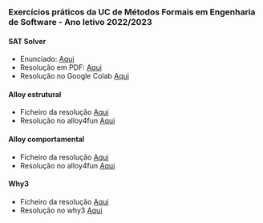 ### Exercícios práticos da UC de Métodos Formais em Engenharia de Software - Ano letivo 2022/2023

#### SAT Solver
* Enunciado: [Aqui](https://github.com/simaocunha71/kmeans-cp/blob/main/fase1/)
* Resolução em PDF: [Aqui](https://github.com/simaocunha71/kmeans-cp/blob/main/fase1/) 
* Resolução no Google Colab [Aqui](https://colab.research.google.com/drive/1KT7G0hNzy67tsN7VVSYrwemU3XhhO_9Y?usp=sharing)
#### Alloy estrutural
* Ficheiro da resolução [Aqui](https://github.com/simaocunha71/kmeans-cp/blob/main/fase1/)
* Resolução no alloy4fun [Aqui](http://alloy4fun.inesctec.pt/gJpLHJQPFbtdeevux)
#### Alloy comportamental
* Ficheiro da resolução [Aqui](https://github.com/simaocunha71/kmeans-cp/blob/main/fase1/)
* Resolução no alloy4fun [Aqui](http://alloy4fun.inesctec.pt/Dfter4d9zp5GrkqET)
#### Why3
* Ficheiro da resolução [Aqui](https://github.com/simaocunha71/mfes/blob/main/fase1/)
* Resolução no why3 [Aqui](https://why3.lri.fr/try/?name=test.mlw&lang=whyml&code=A7Hp8NN7JJJJJJJJJJJJJJJJJJJJJJJJJJJJJJJJJJJJJJJJJJJJJJJJJJJJJJJJJJJJJJJJJJJJJJJJJJJJJJJp8NNzM%2FD%2Bp3todos5Formais0emyEngenharia%2F0de6Software783Exerc%2FD%2Bt1ciop4avalia%2FD%2Bn%2FD%2Bjzo2Why38NN3Aluno7v1Sim%2FD%2Bjp3PedrozS%2FD%2BhB3Cunha8NNzN%2FD%2B62merom4A932628NN3Cursor2MIEI8NNV8NNyENUNCIADO%2Fq8NN8NN2Este3exerc%2FD%2BtaB%2FD%2BpB5baseado0no4modeloX0um5sistemar3email7tB8NN8NNzOpB%2FD%2BpB6modelado1por2duas2vari%2FD%2Bh2veisk4estadobB8NN7s7h2sents7nd6conjuntolymensagens%2F7o8NNlmA3inboxAsll4dicion%2FD%2Bh1rio6mapeandoyutilizadores%2Fzayconjuntos%2Fggh4caixasyindividuais%2Fe8NN8NNT6objetivoyprincipal%2FB%2FD%2BpBycompletar%2F0asyespecifica%2F%2FD%2Bn%2FD%2B10es1dasP1fun%2FD%2Bn%2FD%2B1qBV2sendsBzes5receive7BrZ3formaW1que7v8NNWzo2tipoyinvariante%2F2dadoB%2FD%2BpByrespeitado%2F8NNoY3execu%2FD%2Bn%2FD%2B1bgyscenario1%2Fbyscenario2%2F3sejamytotalmente%2Fyverificadas%2F7t8NNidyscenario3%2Fzn%2FD%2Bjr2deve1serlyverificado%2F7r1uma1vezT2cont%2FD%2Bpzmuj2erroe1temf3papelV6controlos6sanidade8NN8NN3Deves6escrever0pr%2FD%2BpkA3condi%2FD%2Bn%2FD%2B1OPzp%2FD%2BzzsAoAo%2FD%2Bn%2FD%2B1oyadequadas%2F2paraeB7hAuyAsBjBsuy7Bt8NN8NN0Se4pedidoPf%2FD%2BqB3livreYyfortificar%2Fhu1qu0myincluindo%2F5informa%2FD%2Bn%2FD%2Bjnyadicional%2F7t8NN8NN3Todasu2V%2FD%2Bn%2FD%2B1Vi6verifica%2FD%2Bn%2FD%2Bjl5geradas3devemu96provadas0nayplataforma%2F5TryWhy3bB8NN1comza2exce%2FD%2Bn%2FD%2Bjig5algumasd%2FD%2Bn%2FD%2B1dqd%2FD%2Bn%2FD%2BjodvNryScenario3%2F8NNuR8NN7Jo8NN8NN4module3Email8NH1use1intSA1Int8NH2type2userB8NHs5content8NHs5message7y772fromB7vm7w8NMG8JCCCB8JCB1ttoBqqqB8NMSkBqs798NN8NMB3clone1setfA4SetApp2withe1elted8NHl2fmapl4MapAppll1keyldB8NN8NHqystatetype%2FqZ5mutableufBacBZpugpztoY8NJyinvariant%2Fk7n4forallzulAd7rzmqAUWB8NML1memme7O3Qoolhnm7o7MzomAvwVnnB8NHiB8NH2trueZ8NMD0byZTl3emptyA7HoRdp4createpk8NN8NF1val3stateVv48NN8NH7HJJJJJJJJJJJJJJJJJJJJpA1Fun%2FD%2Bn%2FD%2Bjzovj3enviosvAzeA7sA2mailA7JJJJJJJJJJJJJJJJJJJJJJJJo8NH1letvJ7nzfztdAv57oozcpAvtprVB8NJ7HJJJJJJJJJJJJJJJJJJJJJJJJJJJpA0Pr%2FD%2BpeAvf%2FD%2Bn%2FD%2B1vfA7JJJJJJJJJJJJJJJJJJJJJJJJJJJJJJo8NHuAAzA6mensagem5enviadazn%2FD%2BjR2pode3estarvbqud7hv7AsB3antes0dowDwDwDzeAYwDAvh8NH6requires77AwDzm7yqvmArAzf7wv1AqAztBqwDAqAzc790in1notvy7tvyev6qAQAl8NH8NHwBAzP%2FD%2BzzsAUwC%2FD%2Bn%2FD%2B1wCwC8NHwCAzAwCwCu%2FwIwC2comozowD7hasB4depoiswEwEkwEzeZwEAwE8NH5ensuresC77wFzm7yqwFArAzf7wwFqztBqwFAqzcB79wFwG7twGfwGqRAm8NHwKvRvRujv%2F4tinhamzowL7hjA7pypermanecem%2Fm2essenwLwNu54transi%2FD%2Bn%2FD%2Bjiq5estadoswO8NHwOC77vrU7GvAvrTBQsQoA7m7n1oldwRnU7ovrjpjjjBlplA798NHwQzOzn%2FD%2B6uMWwROTPB7hAiAsB1vaivPyincrementado%2FwT0dauv%2FD%2Bn%2FD%2Bjk3destauq%2FD%2Bn%2FD%2BjrwU8NHwUC777n6cardinalsTTc7o7yBnnwXmmmm7qz1rO8NH8NH4writesCBhlllBo8NFhBwHzmBrmwHrzf7wwHAqztqwHqzciwHB8NJeee7RswTq1addcnqn8NN8NFvvAvv%2FD%2Bn%2FD%2BjPwU2rece%2FD%2Bn%2FD%2BjrrwDze7swDA7JJJJJJJJJJJJJJJJJJJJJJo8NHRvB7nT7vvw7opZpAwLprvw8NJv1vw%2FD%2Bpfv0%2FD%2Bn%2FD%2B1v0v08NHwHyUtilizador%2Fv2u31terTwIB7hvpuq3vistom5recebeumPdPwO8NHvv77wBOwX7te798NHXzAvwvwVawD6dirigida0aoyutilizador%2FTe7BJo8NHaazmbwOB7yBma8NHaaabbwlRwlcwTwkwkm1foiv44objetoqq5enviadowl8NHVVwQVwkTwkqeV8NN8NHwczP%2FD%2Bzzs7swd%2FD%2Bn%2FD%2B1wdwd8NHOzOzn%2FD%2B6v%2BwTv%2Bv%2Bzown7hbAsBv%2Bwdydecrementado%2Fv%2Fv%2Fv%2F%2FD%2Bn%2FD%2Bjkv%2Fv%2F%2FD%2Bn%2FD%2Bjrwn8NHv%2FC77Av%2Fwo7tdB7yBp7nv%2Fnnn7o7sz1A798NHOzAwawaO5constarvL3caixaq5entradavx5recetorztZwq7hwR7BIJo8NHRCRAwgUwgzmjRpkh7I98NHVVV6recebidazn%2FD%2BjzovsvuuUXXwvwV2pois3nestawq%2FD%2Bn%2FD%2Bjjzafg%2FD%2BjqwZwO7r1mas1simawo8NHwzC77AvswyPwyzmwyqWA798NHOvu0osufwUzt%2FD%2BqjWw07hwvA7pvvwbwRnwdwmvvvv%2FD%2Bn%2FD%2BjiqvvQ8NHQCQAvvzuA7vv%2FQBOp7nwcw0oW7ovwllnnn798NHw0w0vtwSw0zt%2FD%2BqzmQ7hwxAsa4excetozawpwLB7sBrvr3input7Irycontinuam%2Fmypertencer%2Fwzw1wzwz%2FD%2Bn%2FD%2Bjzoqwzwz8NHwzC77wzVvtAv77tBwrswzo7mSwxwynO7owxjpjjjlpl7Xuoo7yBr798NHwywywywywyzt%2FD%2Bqmwy7hwxAsBwtwtzo3mesmon7rvEza2novawwwlw58NHw5C77w5cw5w5OBw7sw7oO7nw7oUT7ow6jojjjjw5iniiiw6mkk7yBrwc8NF8NG8NN8NK8NHvtCBaBhhw3RqqfB798NFjv33umsgsBrZnvxfd2findZhnhZvv8NJpppvvjmgnnnA7w8NHqqblfq4removeenqn8NN8NN8NN8NN8NFvlzu7vwl8NHqzfqq8NHqeqq8NHqzcqvt8NN8NN8NHVurvy8NJv%2BPBpdRqBvrArAeXv5AqAqqiAqAgBOB8NMORwbUWw9fUqUl8NMDbcBmemmRm8NHw4CmwH7nmmi7obnnw7mmmmj8NFlBvmgtZXvvqfUmAqoUAqAqqUqAljB8NN8NN8NHTurR8NJVhTb6is%2BemptyAXYqYYh8NHkkTbllTm8NHmmmztmmmm8NHmmlA7RzAloCCCC8NHRCoekeAehqeek8NFZBTzfeXVppdppSndSklnSAqAnqSqkhpjiiiminiqnqjqjjB8NN8NN8NHwmB2FAILB7sB4checksyinconsistencies%2FBwy8NHxFutxFC8NJOapzmBfqZrXbZqqqaqaaxAxAxHQxDfOqOl8NHbcmemmxDm8NHxECmxA7nmmi7obBnnxAmmmmj8NFlBxDgtZXxDqfUmzfnTqnqTqkiB8NN8NN8NN8NN8NN1end8NN8NN8NN8NN8NN8NN)